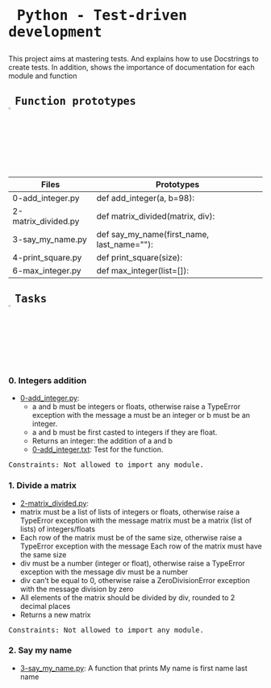 # <pre> Python - Test-driven development </pre>
This project aims at mastering tests. And explains how to use Docstrings to create tests. In addition, shows the importance of documentation for each module and function
## <pre> Function prototypes    <img src="https://user-images.githubusercontent.com/107026397/209424557-72ec9e7b-8f5a-4c69-9136-2629ca6d2ab0.svg" width = 3% height= 3%> </pre>
| Files  | Prototypes |
| ------------- | ------------- |
|0-add_integer.py| def add_integer(a, b=98):|
|2-matrix_divided.py|def matrix_divided(matrix, div):|
|3-say_my_name.py|def say_my_name(first_name, last_name=""):|
|4-print_square.py|def print_square(size):|
|6-max_integer.py|def max_integer(list=[]):|
## <pre> Tasks   <img src="https://user-images.githubusercontent.com/107026397/209425131-1d190ca6-b53b-49a9-b00a-6d697c9e4473.svg" height=3% width=3%></pre>
### 0. Integers addition
* [0-add_integer.py](https://github.com/Bezawork-pr/alx-higher_level_programming/blob/master/0x07-python-test_driven_development/0-add_integer.py): 
  * a and b must be integers or floats, otherwise raise a TypeError exception with the message a must be an integer or b must be an integer.
  * a and b must be first casted to integers if they are float.
  * Returns an integer: the addition of a and b
  * [0-add_integer.txt](https://github.com/Bezawork-pr/alx-higher_level_programming/blob/master/0x07-python-test_driven_development/tests/0-add_integer.txt): Test for the function.
<pre>
Constraints: Not allowed to import any module.
</pre>
### 1. Divide a matrix
* [2-matrix_divided.py](https://github.com/Bezawork-pr/alx-higher_level_programming/blob/master/0x07-python-test_driven_development/2-matrix_divided.py): 
 * matrix must be a list of lists of integers or floats, otherwise raise a TypeError exception with the message matrix must be a matrix (list of lists) of integers/floats
 * Each row of the matrix must be of the same size, otherwise raise a TypeError exception with the message Each row of the matrix must have the same size
 * div must be a number (integer or float), otherwise raise a TypeError exception with the message div must be a number
 * div can’t be equal to 0, otherwise raise a ZeroDivisionError exception with the message division by zero
 * All elements of the matrix should be divided by div, rounded to 2 decimal places
 * Returns a new matrix
 <pre>
Constraints: Not allowed to import any module.
</pre>
### 2. Say my name
* [3-say_my_name.py](https://github.com/Bezawork-pr/alx-higher_level_programming/blob/master/0x07-python-test_driven_development/3-say_my_name.py): A function that prints My name is first name last name
 
 


